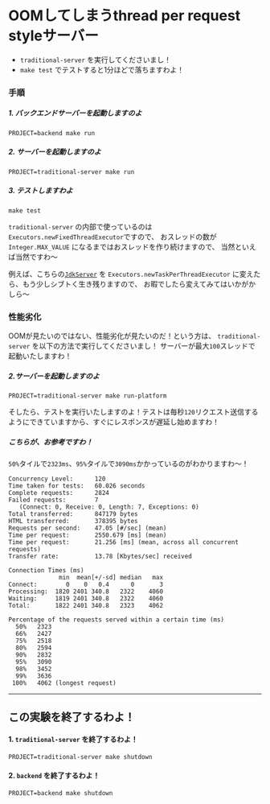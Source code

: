 OOMしてしまうthread per request styleサーバー
===

- `traditional-server` を実行してくださいまし！
- `make test` でテストすると1分ほどで落ちますわよ！

### 手順

##### 1. バックエンドサーバーを起動しますのよ

```shell
PROJECT=backend make run
```

##### 2. サーバーを起動しますのよ

```shell
PROJECT=traditional-server make run
```

##### 3. テストしますわよ

```shell
make test
```

`traditional-server` の内部で使っているのは `Executors.newFixedThreadExecutor`ですので、
おスレッドの数が `Integer.MAX_VALUE` になるまではおスレッドを作り続けますので、
当然といえば当然ですわ〜

例えば、こちらの[`JdkServer`](https://github.com/mike-neck/jjug-ccc-2022-fall-web/blob/71eeb14878632d2b33ee743263f1e094524025e6/traditional-server/src/com/example/ServerType.java#L117)
を `Executors.newTaskPerThreadExecutor` に変えたら、もう少しシブトく生き残りますので、
お暇でしたら変えてみてはいかがかしら〜

### 性能劣化

OOMが見たいのではない、性能劣化が見たいのだ！という方は、 `traditional-server` を以下の方法で実行してくださいまし！
サーバーが最大`100`スレッドで起動いたしますわ！

##### 2.サーバーを起動しますのよ

```shell
PROJECT=traditional-server make run-platform
```

そしたら、テストを実行いたしますのよ！テストは毎秒`120`リクエスト送信するようにできていますから、すぐにレスポンスが遅延し始めますわ！

##### こちらが、お参考ですわ！

`50%`タイルで`2323ms`、`95%`タイルで`3090ms`かかっているのがわかりますわ〜！

```text
Concurrency Level:      120
Time taken for tests:   60.026 seconds
Complete requests:      2824
Failed requests:        7
   (Connect: 0, Receive: 0, Length: 7, Exceptions: 0)
Total transferred:      847179 bytes
HTML transferred:       378395 bytes
Requests per second:    47.05 [#/sec] (mean)
Time per request:       2550.679 [ms] (mean)
Time per request:       21.256 [ms] (mean, across all concurrent requests)
Transfer rate:          13.78 [Kbytes/sec] received

Connection Times (ms)
              min  mean[+/-sd] median   max
Connect:        0    0   0.4      0       3
Processing:  1820 2401 340.8   2322    4060
Waiting:     1819 2401 340.8   2322    4060
Total:       1822 2401 340.8   2323    4062

Percentage of the requests served within a certain time (ms)
  50%   2323
  66%   2427
  75%   2518
  80%   2594
  90%   2832
  95%   3090
  98%   3452
  99%   3636
 100%   4062 (longest request)
```

---

この実験を終了するわよ！
---

#### 1. `traditional-server` を終了するわよ！

```shell
PROJECT=traditional-server make shutdown
```

#### 2. `backend` を終了するわよ！

```shell
PROJECT=backend make shutdown
```
